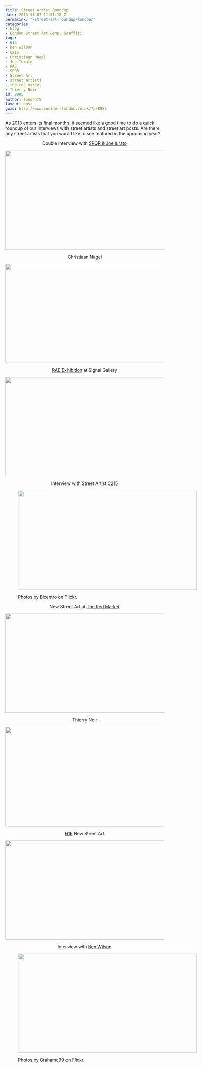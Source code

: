 ```yaml
---
title: Street Artist Roundup
date: 2013-11-07 11:51:18 Z
permalink: "/street-art-roundup-london/"
categories:
- blog
- London Street Art &amp; Graffiti
tags:
- 616
- ben wilson
- C215
- Christiaan Nagel
- Joe Iurato
- RAE
- SPQR
- Street Art
- street artists
- the red market
- Thierry Noir
id: 8985
author: london75
layout: post
guid: http://www.insider-london.co.uk/?p=8985
---
```


<p style="text-align: left;">
  As 2013 enters its final months, it seemed like a good time to do a quick roundup of our interviews with street artists and street art posts. Are there any street artists that you would like to see featured in the upcoming year?
</p>

<p style="text-align: center;">
  Double Interview with <a href="http://www.insider-london.co.uk/2013/05/13/street-artists-spotlight-spqr-joe-iurato/">SPQR & Joe Iurato</a>
</p>

<p style="text-align: center;">
  <img class="aligncenter size-full wp-image-8992" alt="" src="http://www.insider-london.co.uk/wp-content/uploads/2013/10/spqr2.png" width="569" height="314" />
</p>

<p style="text-align: center;">
  <a href="http://www.insider-london.co.uk/2013/01/29/london-street-art-tours-christiaan-nage/">Christiaan Nagel</a>
</p>

<p style="text-align: center;">
  <img class="aligncenter size-full wp-image-8994" alt="" src="http://www.insider-london.co.uk/wp-content/uploads/2013/10/christiaan-nagel.png" width="569" height="314" />
</p>

<p style="text-align: center;">
  <a href="http://www.insider-london.co.uk/2013/02/05/london-street-art-rae-signal-gallery/">RAE Exhibition</a> at Signal Gallery
</p>

<p style="text-align: center;">
  <img class="aligncenter size-full wp-image-8997" alt="" src="http://www.insider-london.co.uk/wp-content/uploads/2013/10/rae.png" width="569" height="314" />
</p>

<p style="text-align: center;">
  Interview with Street Artist <a href="http://www.insider-london.co.uk/2013/03/07/london-street-art-interview-c215/">C215</a>
</p><figure id="attachment_8998" style="width: 569px" class="wp-caption aligncenter">

<img class="size-full wp-image-8998" alt="" src="http://www.insider-london.co.uk/wp-content/uploads/2013/10/c215.png" width="569" height="314" /><figcaption class="wp-caption-text">Photos by Bixentro on Flickr.</figcaption></figure> 

<p style="text-align: center;">
  New Street Art at <a href="http://www.insider-london.co.uk/2013/03/14/street-art-east-londons-red-market/">The Red Market</a>
</p>

<p style="text-align: center;">
  <img class="aligncenter size-full wp-image-8999" alt="" src="http://www.insider-london.co.uk/wp-content/uploads/2013/10/redmarket.png" width="569" height="314" />
</p>

<p style="text-align: center;">
  <a href="http://www.insider-london.co.uk/2013/04/29/street-art-spotlight-thierry-noir/">Thierry Noir</a>
</p>

<p style="text-align: center;">
  <img class="aligncenter size-full wp-image-9000" alt="" src="http://www.insider-london.co.uk/wp-content/uploads/2013/10/thierrynoir.png" width="569" height="314" />
</p>

<p style="text-align: center;">
  <a href="http://www.insider-london.co.uk/2012/12/13/new-london-street-artists-616/">616</a> New Street Art
</p>

<p style="text-align: center;">
  <img class="aligncenter size-full wp-image-9001" alt="" src="http://www.insider-london.co.uk/wp-content/uploads/2013/10/616.png" width="569" height="314" />
</p>

<p style="text-align: center;">
  Interview with <a href="http://www.insider-london.co.uk/2012/07/19/very-literal-street-art/">Ben Wilson</a>
</p><figure id="attachment_9002" style="width: 569px" class="wp-caption aligncenter">

<img class="size-full wp-image-9002" alt="" src="http://www.insider-london.co.uk/wp-content/uploads/2013/10/benwilson.png" width="569" height="314" /><figcaption class="wp-caption-text">Photos by Grahamc99 on Flickr.</figcaption></figure>